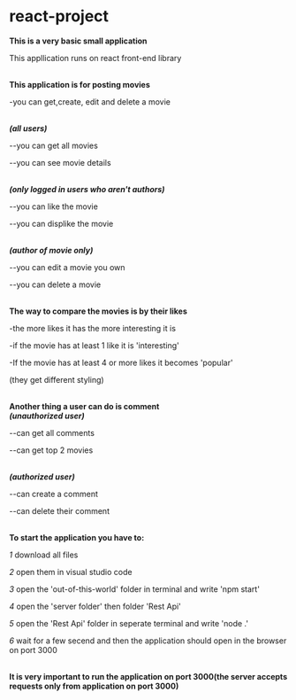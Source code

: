 # react-project

**This is a very basic small application**  

 
This appllication runs on react front-end library  

  \
**This application is for posting movies**

-you can get,create, edit and delete a movie

  \
***(all users)***
 
--you can get all movies

--you can see movie details

  \
***(only logged in users who aren't authors)***

--you can like the movie

--you can displike the movie

  \
***(author of movie only)***

--you can edit a movie you own

--you can delete a movie
  
  \
**The way to compare the movies is by their likes**

-the more likes it has the more interesting it is

-if the movie has at least 1 like it is 'interesting'

-If the movie has at least 4 or more likes it becomes 'popular'

(they get different styling)  

  
  \
**Another thing a user can do is comment**
  \
***(unauthorized user)***

--can get all comments 

--can get top 2 movies

  \
***(authorized user)***

--can create a comment

--can delete their comment
  
  \
**To start the application you have to:**

*1* download all files

*2* open them in visual studio code

*3* open the 'out-of-this-world' folder in terminal and write 'npm start'

*4* open the 'server folder' then folder 'Rest Api'

*5* open the 'Rest Api' folder in seperate terminal and write 'node .'

*6* wait for a few secend and then the application should open in the browser on port 3000  

  \
**It is very important to run the application on port 3000(the server accepts requests only from application on port 3000)**


